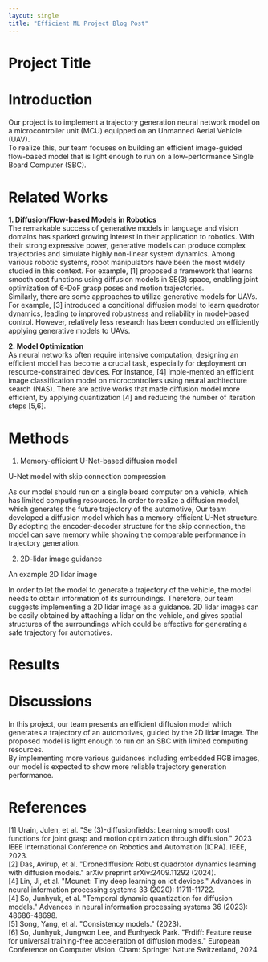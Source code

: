 ```yaml
---
layout: single
title: "Efficient ML Project Blog Post"
---
```


Project Title
=============

Introduction
============
Our project is to implement a trajectory generation neural network model on a microcontroller unit (MCU) equipped on an Unmanned Aerial Vehicle (UAV).   
To realize this, our team focuses on building an efficient image-guided flow-based model that is light enough to run on a low-performance Single Board Computer (SBC).

Related Works
============
__1. Diffusion/Flow-based Models in Robotics__   
The remarkable success of generative models in language and vision domains has sparked growing interest in their application to robotics. With their strong expressive power, generative models can
produce complex trajectories and simulate highly non-linear system dynamics. Among various robotic systems, robot manipulators have been the most widely studied in this context. For example, [1] proposed a framework that learns smooth cost functions using diffusion models in SE(3) space, enabling joint optimization of 6-DoF grasp poses and motion trajectories.   
Similarly, there are some approaches to utilize generative models for UAVs. For example, [3] introduced a conditional diffusion model to learn quadrotor dynamics, leading to improved robustness and reliability in model-based control. However, relatively less research has been conducted on efficiently applying generative models to UAVs.

__2. Model Optimization__   
As neural networks often require intensive computation, designing an efficient model has become a crucial task, especially for deployment on resource-constrained devices. For instance, [4] imple-mented an efficient image classification model on microcontrollers using neural architecture search (NAS). There are active works that made diffusion model more efficient, by applying quantization [4] and reducing the number of iteration steps [5,6].

Methods
=======
1. Memory-efficient U-Net-based diffusion model

U-Net model with skip connection compression   

As our model should run on a single board computer on a vehicle, which has limited computing resources. In order to realize a diffusion model, which generates the future trajectory of the automotive, Our team developed a diffusion model which has a memory-efficient U-Net structure. By adopting the encoder-decoder structure for the skip connection, the model can save memory while showing the comparable performance in trajectory generation.

2. 2D-lidar image guidance

An example 2D lidar image   
 
In order to let the model to generate a trajectory of the vehicle, the model needs to obtain information of its surroundings. Therefore, our team suggests implementing a 2D lidar image as a guidance. 2D lidar images can be easily obtained by attaching a lidar on the vehicle, and gives spatial structures of the surroundings which could be effective for generating a safe trajectory for automotives.

Results
=======

Discussions
===========
In this project, our team presents an efficient diffusion model which generates a trajectory of an automotives, guided by the 2D lidar image. The proposed model is light enough to run on an SBC with limited computing resources.   
By implementing more various guidances including embedded RGB images, our model is expected to show more reliable trajectory generation performance.

References
==========
[1] Urain, Julen, et al. "Se (3)-diffusionfields: Learning smooth cost functions for joint grasp and motion optimization through diffusion." 2023 IEEE International Conference on Robotics and Automation (ICRA). IEEE, 2023.   
[2] Das, Avirup, et al. "Dronediffusion: Robust quadrotor dynamics learning with diffusion models." arXiv preprint arXiv:2409.11292 (2024).   
[4] Lin, Ji, et al. "Mcunet: Tiny deep learning on iot devices." Advances in neural information processing systems 33 (2020): 11711-11722.   
[4] So, Junhyuk, et al. "Temporal dynamic quantization for diffusion models." Advances in neural information processing systems 36 (2023): 48686-48698.   
[5] Song, Yang, et al. "Consistency models." (2023).   
[6] So, Junhyuk, Jungwon Lee, and Eunhyeok Park. "Frdiff: Feature reuse for universal training-free acceleration of diffusion models." European Conference on Computer Vision. Cham: Springer Nature Switzerland, 2024.   
